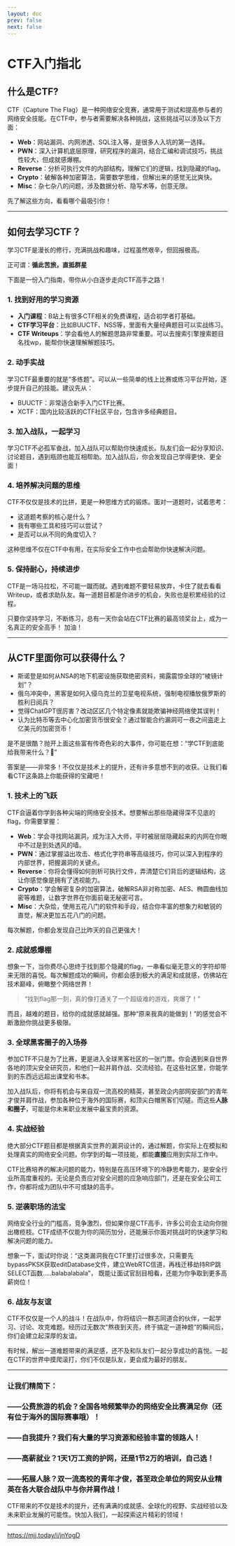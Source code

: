 ```yaml
---
layout: doc
prev: false
next: false
---
```

# CTF入门指北
## 什么是CTF?
CTF（Capture The Flag）是一种网络安全竞赛，通常用于测试和提高参与者的网络安全技能。在CTF中，参与者需要解决各种挑战，这些挑战可以涉及以下方面：

- **Web**：网站漏洞、内网渗透、SQL注入等，是很多人入坑的第一选择。
- **PWN**：深入计算机底层原理，研究程序的漏洞，结合汇编和调试技巧，挑战性较大，但成就感爆棚。
- **Reverse**：分析可执行文件的内部结构，理解它们的逻辑，找到隐藏的flag。
- **Crypto**：破解各种加密算法，需要数学思维，但解出来的感觉无比爽快。
- **Misc**：杂七杂八的问题，涉及数据分析、隐写术等，创意无限。

先了解这些方向，看看哪个最吸引你！

---

## 如何去学习CTF？

学习CTF是漫长的修行，充满挑战和趣味，过程虽然艰辛，但回报极高。

正可谓：**循此苦旅，直抵群星**

下面是一份入门指南，带你从小白逐步走向CTF高手之路！

### 1. **找到好用的学习资源**

- **入门课程**：B站上有很多CTF相关的免费课程，适合初学者打基础。
- **CTF学习平台**：比如BUUCTF、NSS等，里面有大量经典题目可以实战练习。
- **CTF Writeups**：学会看他人的解题思路非常重要。可以去搜索引擎搜索题目名找wp，能帮你快速理解解题技巧。

### 2. **动手实战**

学习CTF最重要的就是“多练题”。可以从一些简单的线上比赛或练习平台开始，逐步提升自己的技能。建议先从：

- BUUCTF：非常适合新手入门CTF比赛。
- XCTF：国内比较活跃的CTF社区平台，包含许多经典题目。

### 3. **加入战队，一起学习**

学习CTF不必孤军奋战，加入战队可以帮助你快速成长。队友们会一起分享知识、讨论题目，遇到瓶颈也能互相帮助。加入战队后，你会发现自己学得更快、更全面！

### 4. **培养解决问题的思维**

CTF不仅仅是技术的比拼，更是一种思维方式的锻炼。面对一道题时，试着思考：

- 这道题考察的核心是什么？
- 我有哪些工具和技巧可以尝试？
- 是否可以从不同的角度切入？

这种思维不仅在CTF中有用，在实际安全工作中也会帮助你快速解决问题。

### 5. **保持耐心，持续进步**

CTF是一场马拉松，不可能一蹴而就。遇到难题不要轻易放弃，卡住了就去看看Writeup，或者求助队友。每一道题目都是你进步的机会，失败也是积累经验的过程。

只要你坚持学习，不断练习，总有一天你会站在CTF比赛的最高领奖台上，成为一名真正的安全高手！ 加油！

---


## 从CTF里面你可以获得什么？

- 斯诺登是如何从NSA的地下机密设施获取绝密资料，揭露震惊全球的“棱镜计划”？
- 俄乌冲突中，黑客是如何入侵乌克兰的卫星电视系统，强制电视播放俄罗斯的胜利日阅兵？
- 觉得ChatGPT很厉害？改动区区几个特定像素就能欺骗神经网络使其误判！
- 认为比特币等去中心化加密货币很安全？通过智能合约漏洞可一夜之间盗走上亿美元的加密货币！

是不是很酷？抛开上面这些富有传奇色彩的大事件，你可能在想：“学CTF到底能给我带来什么？🤔”  

答案是——非常多！不仅仅是技术上的提升，还有许多意想不到的收获。让我们看看CTF这条路上你能获得的宝藏吧！

### 1. 技术上的飞跃

CTF会逼着你学到各种尖端的网络安全技术。想要解出那些隐藏得深不见底的flag，你需要掌握：

- **Web**：学会寻找网站漏洞，成为注入大师，平时被层层隐藏起来的内网在你眼中不过是到处透风的墙。
- **PWN**：通过掌握溢出攻击、格式化字符串等高级技巧，你可以深入到程序的内部世界，把握漏洞的关键点。
- **Reverse**：你将会懂得如何剖析可执行文件，弄清楚它们背后的逻辑结构，这让你感觉像是拥有了透视能力。
- **Crypto**：学会解密复杂的加密算法，破解RSA非对称加密、AES、椭圆曲线加密等难题，让数字世界在你面前毫无秘密可言。
- **Misc**：大杂烩，使用五花八门的软件和手段，结合你丰富的想象力和敏锐的直觉，解决更加五花八门的问题。

每次解题，你都会发现自己比昨天的自己更强大！

### 2. 成就感爆棚

想象一下，当你费尽心思终于找到那个隐藏的flag，一串看似毫无意义的字符却带来无限的喜悦。每次解题成功的瞬间，你都会感到极大的满足和成就感，仿佛站在技术巅峰，俯瞰整个网络世界！

> “找到flag那一刻，真的像打通关了一个超级难的游戏，爽爆了！”

而且，越难的题目，给你的成就感就越强。那种“原来我真的能做到！”的感觉会不断激励你挑战更多极限。

### 3. 全球黑客圈子的入场券

参加CTF不只是为了比赛，更是进入全球黑客社区的一张门票。你会遇到来自世界各地的顶尖安全研究员，和他们一起并肩作战、交流经验。在这些社区里，你能学到的东西远远超出课堂和书本。

加入战队后，你将有机会与来自双一流高校的精英，甚至政企内部网安部门的青年才俊并肩作战，参加各种位于海外的国际赛，和顶尖白帽黑客们切磋。而这些**人脉和圈子**，可能是你未来职业发展中最宝贵的资源。

### 4. 实战经验

绝大部分CTF题目都是根据真实世界的漏洞设计的，通过解题，你实际上在模拟和处理真实的网络安全问题。你学到的每一项技能，都能**直接**应用到实际工作中。

CTF比赛培养的解决问题的能力，特别是在高压环境下的冷静思考能力，是安全行业所高度重视的。无论是负责应对安全问题的应急响应部门，还是在安全公司工作，你都将成为团队中不可或缺的高手。

### 5. 逆袭职场的法宝

网络安全行业的门槛高，竞争激烈，但如果你是CTF高手，许多公司会主动向你抛出橄榄枝。CTF成绩不仅能为你的简历加分，还能展示你面对挑战时的快速学习和解决问题的能力。

想象一下，面试时你说：“这类漏洞我在CTF里打过很多次，只需要先bypassPKSK获取editDatabase文件，建立WebRTC信道，再栈迁移劫持RIP跳SELECT函数.....balabalabala”， 既能让面试官刮目相看，还能为你争取到更多高薪岗位！

### 6. 战友与友谊

CTF不仅仅是一个人的战斗！在战队中，你将结识一群志同道合的伙伴，一起学习、讨论、攻克难题。经历过无数次“熬夜到天亮，终于搞定一道神题”的瞬间后，你们会建立起深厚的友谊。

有时候，解出一道难题带来的满足感，还不及和队友们一起分享成功的喜悦。一起在CTF的世界中摸爬滚打，你们不仅是队友，更会成为最好的朋友。

---

### 让我们精简下：

### ——公费旅游的机会？全国各地频繁举办的网络安全比赛满足你（还有位于海外的国际赛事哦）！
### ——自我提升？我们有大量的学习资源和经验丰富的领路人！
### ——高薪就业？1天1万工资的护网，还是1节2万的培训，自己选！
### ——拓展人脉？双一流高校的青年才俊，甚至政企单位的网安从业精英在各大联合战队中与你并肩作战！

CTF带来的不仅是技术的提升，还有满满的成就感、全球化的视野、实战经验以及未来职业发展的可能性。快加入我们，一起探索这片精彩的领域！

---

https://mjj.today/i/jnYogD